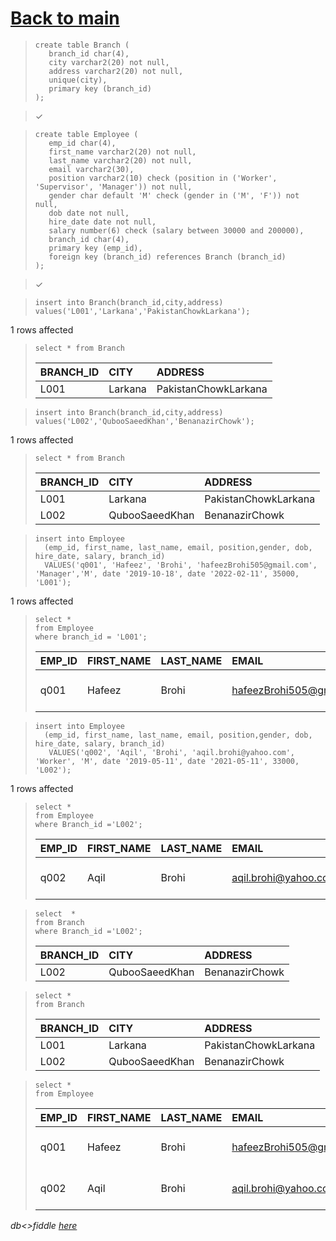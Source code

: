 # [Back to main](https://github.com/glaghari/database-assignement-2019)
<!-- -->
>     create table Branch (
>        branch_id char(4),
>        city varchar2(20) not null,
>        address varchar2(20) not null,
>        unique(city),
>        primary key (branch_id)
>     );

> 
> ✓

<!-- -->
>     create table Employee (
>        emp_id char(4),
>        first_name varchar2(20) not null,
>        last_name varchar2(20) not null,
>        email varchar2(30),
>        position varchar2(10) check (position in ('Worker', 'Supervisor', 'Manager')) not null,
>        gender char default 'M' check (gender in ('M', 'F')) not null,
>        dob date not null,
>        hire_date date not null,
>        salary number(6) check (salary between 30000 and 200000),
>        branch_id char(4),
>        primary key (emp_id),
>        foreign key (branch_id) references Branch (branch_id)
>     );

> 
> ✓

<!-- -->
>     insert into Branch(branch_id,city,address)
>     values('L001','Larkana','PakistanChowkLarkana');
> 
1 rows affected

<!-- -->
>     select * from Branch
> 
> | BRANCH_ID | CITY    | ADDRESS              |
> | :-------- | :------ | :------------------- |
> | L001      | Larkana | PakistanChowkLarkana |

<!-- -->
>     insert into Branch(branch_id,city,address)
>     values('L002','QubooSaeedKhan','BenanazirChowk');
> 
1 rows affected

<!-- -->
>     select * from Branch
> 
> | BRANCH_ID | CITY           | ADDRESS              |
> | :-------- | :------------- | :------------------- |
> | L001      | Larkana        | PakistanChowkLarkana |
> | L002      | QubooSaeedKhan | BenanazirChowk       |

<!-- -->
>     insert into Employee
>       (emp_id, first_name, last_name, email, position,gender, dob, hire_date, salary, branch_id)
>       VALUES('q001', 'Hafeez', 'Brohi', 'hafeezBrohi505@gmail.com', 'Manager','M', date '2019-10-18', date '2022-02-11', 35000, 'L001');

> 
1 rows affected

<!-- -->
>     select *
>     from Employee
>     where branch_id = 'L001';
> 
> | EMP_ID | FIRST_NAME | LAST_NAME | EMAIL                    | POSITION | GENDER | DOB       | HIRE_DATE | SALARY | BRANCH_ID |
> | :----- | :--------- | :-------- | :----------------------- | :------- | :----- | :-------- | :-------- | -----: | :-------- |
> | q001   | Hafeez     | Brohi     | hafeezBrohi505@gmail.com | Manager  | M      | 18-OCT-19 | 11-FEB-22 |  35000 | L001      |

<!-- -->
>     insert into Employee
>       (emp_id, first_name, last_name, email, position,gender, dob, hire_date, salary, branch_id)
>        VALUES('q002', 'Aqil', 'Brohi', 'aqil.brohi@yahoo.com', 'Worker', 'M', date '2019-05-11', date '2021-05-11', 33000, 'L002');

> 
1 rows affected

<!-- -->
>     select *
>     from Employee
>     where Branch_id ='L002';
> 
> | EMP_ID | FIRST_NAME | LAST_NAME | EMAIL                | POSITION | GENDER | DOB       | HIRE_DATE | SALARY | BRANCH_ID |
> | :----- | :--------- | :-------- | :------------------- | :------- | :----- | :-------- | :-------- | -----: | :-------- |
> | q002   | Aqil       | Brohi     | aqil.brohi@yahoo.com | Worker   | M      | 11-MAY-19 | 11-MAY-21 |  33000 | L002      |

<!-- -->
>     select  *
>     from Branch
>     where Branch_id ='L002';
> 
> | BRANCH_ID | CITY           | ADDRESS        |
> | :-------- | :------------- | :------------- |
> | L002      | QubooSaeedKhan | BenanazirChowk |

<!-- -->
>     select *
>     from Branch
> 
> | BRANCH_ID | CITY           | ADDRESS              |
> | :-------- | :------------- | :------------------- |
> | L001      | Larkana        | PakistanChowkLarkana |
> | L002      | QubooSaeedKhan | BenanazirChowk       |

<!-- -->
>     select *
>     from Employee
> 
> | EMP_ID | FIRST_NAME | LAST_NAME | EMAIL                    | POSITION | GENDER | DOB       | HIRE_DATE | SALARY | BRANCH_ID |
> | :----- | :--------- | :-------- | :----------------------- | :------- | :----- | :-------- | :-------- | -----: | :-------- |
> | q001   | Hafeez     | Brohi     | hafeezBrohi505@gmail.com | Manager  | M      | 18-OCT-19 | 11-FEB-22 |  35000 | L001      |
> | q002   | Aqil       | Brohi     | aqil.brohi@yahoo.com     | Worker   | M      | 11-MAY-19 | 11-MAY-21 |  33000 | L002      |

*db<>fiddle [here](https://dbfiddle.uk/?rdbms=oracle_11.2&fiddle=779d07f0ff1d5a21921b108713afdf33)*

